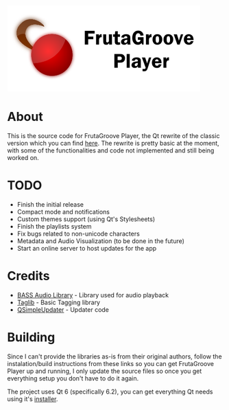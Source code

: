 ![FGP Main Image](in_image.png)

# About
This is the source code for FrutaGroove Player, the Qt rewrite of the classic version which you can find [here](https://github.com/Erizur/FrutaGroovePlayer).
The rewrite is pretty basic at the moment, with some of the functionalities and code not implemented and still being worked on.

# TODO
- Finish the initial release
- Compact mode and notifications
- Custom themes support (using Qt's Stylesheets)
- Finish the playlists system
- Fix bugs related to non-unicode characters
- Metadata and Audio Visualization (to be done in the future)
- Start an online server to host updates for the app

# Credits
- [BASS Audio Library](https://www.un4seen.com/bass.html) - Library used for audio playback
- [Taglib](https://taglib.org) - Basic Tagging library
- [QSimpleUpdater](https://github.com/alex-spataru/QSimpleUpdater) - Updater code

# Building
Since I can't provide the libraries as-is from their original authors, follow the instalation/build instructions from these links so you can get FrutaGroove Player up and running, I only update the source files so once you get everything setup you don't have to do it again.

The project uses Qt 6 (specifically 6.2), you can get everything Qt needs using it's [installer](https://www.qt.io/download-qt-installer).
